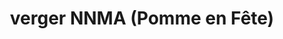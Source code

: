 ---
title: "verger NNMA (Pomme en Fête)"
url: /pointe-a-la-croix/verger-nnma-pomme-en-fete/
shop: Hofladen
---